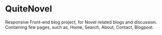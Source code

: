 # QuiteNovel
Responsive Front-end blog project, for Novel related blogs and discussion. Containing few pages, such as, Home, Search, About, Contact, Blogpost.
